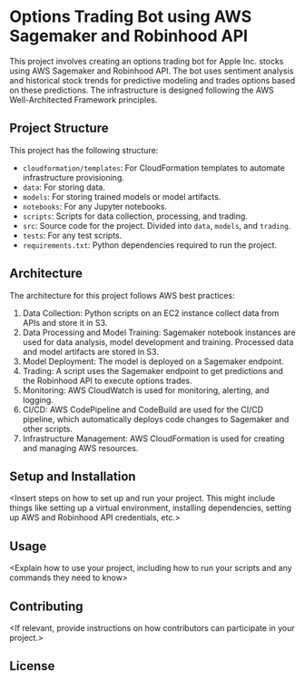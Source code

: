 # Options Trading Bot using AWS Sagemaker and Robinhood API

This project involves creating an options trading bot for Apple Inc. stocks using AWS Sagemaker and Robinhood API. The bot uses sentiment analysis and historical stock trends for predictive modeling and trades options based on these predictions. The infrastructure is designed following the AWS Well-Architected Framework principles.

## Project Structure

This project has the following structure:

- `cloudformation/templates`: For CloudFormation templates to automate infrastructure provisioning.
- `data`: For storing data.
- `models`: For storing trained models or model artifacts.
- `notebooks`: For any Jupyter notebooks.
- `scripts`: Scripts for data collection, processing, and trading.
- `src`: Source code for the project. Divided into `data`, `models`, and `trading`.
- `tests`: For any test scripts.
- `requirements.txt`: Python dependencies required to run the project.

## Architecture

The architecture for this project follows AWS best practices:

1. Data Collection: Python scripts on an EC2 instance collect data from APIs and store it in S3.
2. Data Processing and Model Training: Sagemaker notebook instances are used for data analysis, model development and training. Processed data and model artifacts are stored in S3.
3. Model Deployment: The model is deployed on a Sagemaker endpoint.
4. Trading: A script uses the Sagemaker endpoint to get predictions and the Robinhood API to execute options trades.
5. Monitoring: AWS CloudWatch is used for monitoring, alerting, and logging.
6. CI/CD: AWS CodePipeline and CodeBuild are used for the CI/CD pipeline, which automatically deploys code changes to Sagemaker and other scripts.
7. Infrastructure Management: AWS CloudFormation is used for creating and managing AWS resources.

## Setup and Installation

<Insert steps on how to set up and run your project. This might include things like setting up a virtual environment, installing dependencies, setting up AWS and Robinhood API credentials, etc.>

## Usage

<Explain how to use your project, including how to run your scripts and any commands they need to know>

## Contributing

<If relevant, provide instructions on how contributors can participate in your project.>

## License

<Include any licensing information.>
